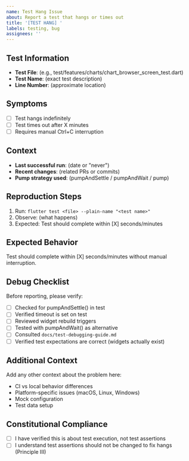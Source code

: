 ```yaml
---
name: Test Hang Issue
about: Report a test that hangs or times out
title: '[TEST HANG] '
labels: testing, bug
assignees: ''
---
```


## Test Information
- **Test File**: (e.g., test/features/charts/chart_browser_screen_test.dart)
- **Test Name**: (exact test description)
- **Line Number**: (approximate location)

## Symptoms
- [ ] Test hangs indefinitely
- [ ] Test times out after X minutes
- [ ] Requires manual Ctrl+C interruption

## Context
- **Last successful run**: (date or "never")
- **Recent changes**: (related PRs or commits)
- **Pump strategy used**: (pumpAndSettle / pumpAndWait / pump)

## Reproduction Steps
1. Run: `flutter test <file> --plain-name "<test name>"`
2. Observe: (what happens)
3. Expected: Test should complete within [X] seconds/minutes

## Expected Behavior
Test should complete within [X] seconds/minutes without manual interruption.

## Debug Checklist
Before reporting, please verify:
- [ ] Checked for pumpAndSettle() in test
- [ ] Verified timeout is set on test
- [ ] Reviewed widget rebuild triggers
- [ ] Tested with pumpAndWait() as alternative
- [ ] Consulted `docs/test-debugging-guide.md`
- [ ] Verified test expectations are correct (widgets actually exist)

## Additional Context
Add any other context about the problem here:
- CI vs local behavior differences
- Platform-specific issues (macOS, Linux, Windows)
- Mock configuration
- Test data setup

## Constitutional Compliance
- [ ] I have verified this is about test execution, not test assertions
- [ ] I understand test assertions should not be changed to fix hangs (Principle III)
